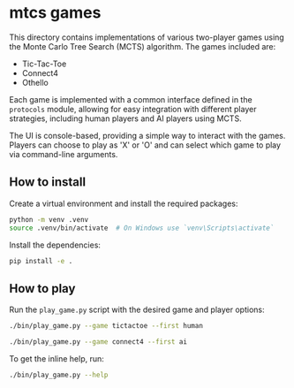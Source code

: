 # mtcs games

This directory contains implementations of various two-player games using the Monte Carlo Tree Search (MCTS) algorithm. The games included are:
- Tic-Tac-Toe
- Connect4
- Othello

Each game is implemented with a common interface defined in the `protocols` module, allowing for easy integration with different player strategies, including human players and AI players using MCTS.

The UI is console-based, providing a simple way to interact with the games. Players can choose to play as 'X' or 'O' and can select which game to play via command-line arguments.

## How to install

Create a virtual environment and install the required packages:

```bash
python -m venv .venv
source .venv/bin/activate  # On Windows use `venv\Scripts\activate`
```

Install the dependencies:

```bash
pip install -e .
```

## How to play
Run the `play_game.py` script with the desired game and player options:

```bash
./bin/play_game.py --game tictactoe --first human
```

```bash
./bin/play_game.py --game connect4 --first ai
```

To get the inline help, run:

```bash
./bin/play_game.py --help
```